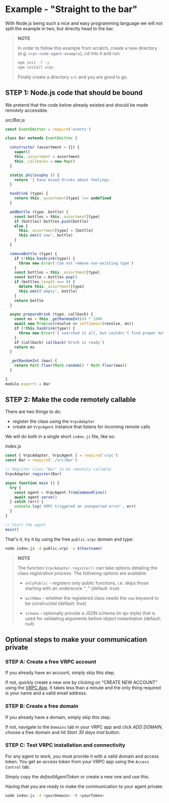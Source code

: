 # Example - "Straight to the bar"

With Node.js being such a nice and easy programming language we will not split
the example in two, but directly head to the bar.

> **NOTE**
>
> In order to follow this example from scratch, create a new directory (e.g.
> `vrpc-node-agent-example`), cd into it and run:
>
> ```bash
> npm init -f -y
> npm install vrpc
> ```
>
> Finally create a directory `src` and you are good to go.

## STEP 1: Node.js code that should be bound

We pretend that the code below already existed and should be made remotely
accessible.

*src/Bar.js*

```javascript
const EventEmitter = require('events')

class Bar extends EventEmitter {

  constructor (assortment = {}) {
    super()
    this._assortment = assortment
    this._callbacks = new Map()
  }

  static philosophy () {
    return 'I have mixed drinks about feelings.'
  }

  hasDrink (type) {
    return this._assortment[type] !== undefined
  }

  addBottle (type, bottle) {
    const bottles = this._assortment[type]
    if (bottles) bottles.push(bottle)
    else {
      this._assortment[type] = [bottle]
      this.emit('new', bottle)
    }
  }

  removeBottle (type) {
    if (!this.hasDrink(type)) {
      throw new Error('Can not remove non-existing type')
    }
    const bottles = this._assortment[type]
    const bottle = bottles.pop()
    if (bottles.length === 0) {
      delete this._assortment[type]
      this.emit('empty', bottle)
    }
    return bottle
  }

  async prepareDrink (type, callback) {
    const ms = this._getRandomInt(4) * 1000
    await new Promise(resolve => setTimeout(resolve, ms))
    if (!this.hasDrink(type)) {
      throw new Error('I searched it all, but couldn\'t find proper bottles')
    }
    if (callback) callback('Drink is ready')
    return ms
  }

  _getRandomInt (max) {
    return Math.floor(Math.random() * Math.floor(max))
  }

}
module.exports = Bar
```

## STEP 2: Make the code remotely callable

There are two things to do:

- register the class using the `VrpcAdapter`
- create an `VrpcAgent` instance that listens for incoming remote calls

We will do both in a single short `index.js` file, like so:

*index.js*

```javascript
const { VrpcAdapter, VrpcAgent } = require('vrpc')
const Bar = require('./src/Bar')

// Register class "Bar" to be remotely callable
VrpcAdapter.register(Bar)

async function main () {
  try {
    const agent = VrpcAgent.fromCommandline()
    await agent.serve()
  } catch (err) {
    console.log('VRPC triggered an unexpected error', err)
  }
}

// Start the agent
main()
```

That's it, try it by using the free `public.vrpc` domain and type:

```bash
node index.js -d public.vrpc -a $(hostname)
```

> **NOTE**
>
> The function `VrpcAdapter.register()` can take options detailing
> the class registration process. The following options are available:
>
> - `onlyPublic` - registers only public functions, i.e. skips those starting with
>   an underscore "`_`"  (default: true)
>
> - `withNew` - whether the registered class needs the `new` keyword to be
>   constructed (default: true)
>
> - `schema` - optionally provide a JSON schema (in ajv style) that is used for
>   validating arguments before object instantiation (default: null)

## Optional steps to make your communication private

### STEP A: Create a free VRPC account

If you already have an account, simply skip this step.

If not, quickly create a new one by clicking on "CREATE NEW ACCOUNT" using the
[VRPC App](https://app.vrpc.io). It takes less than a minute and the only thing
required is your name and a valid email address.

### STEP B: Create a free domain

If you already have a domain, simply skip this step.

If not, navigate to the `Domains` tab in your VRPC app and click *ADD DOMAIN*,
choose a free domain and hit *Start 30 days trial* button.

### STEP C: Test VRPC installation and connectivity

For any agent to work, you must provide it with a valid domain and access
token. You get an access token from your VRPC app using the `Access Control` tab.

Simply copy the *defaultAgentToken* or create a new one and use this.

Having that you are ready to make the communication to your agent private:

```bash
node index.js -d <yourDomain> -t <yourToken>
```
